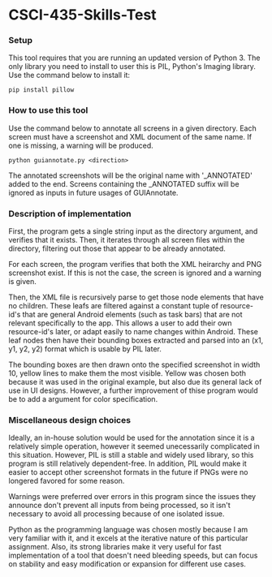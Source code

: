 # CSCI-435-Skills-Test

### Setup

This tool requires that you are running an updated version of Python 3.
The only library you need to install to user this is PIL, Python's Imaging library. Use the command below to install it:

```pip install pillow```


### How to use this tool

Use the command below to annotate all screens in a given directory. Each screen must have a screenshot and XML document of the same name. If one is missing, a warning will be produced.

```python guiannotate.py <direction>```

The annotated screenshots will be the original name with '_ANNOTATED' added to the end. Screens containing the _ANNOTATED suffix will be ignored as inputs in future usages of GUIAnnotate.

### Description of implementation

First, the program gets a single string input as the directory argument, and verifies that it exists. Then, it iterates through all screen files within the directory, filtering out those that appear to be already annotated.

For each screen, the program verifies that both the XML heirarchy and PNG screenshot exist. If this is not the case, the screen is ignored and a warning is given.

Then, the XML file is recursively parse to get those node elements that have no children. These leafs are filtered against a constant tuple of resource-id's that are general Android elements (such as task bars) that are not relevant specifically to the app. This allows a user to add their own resource-id's later, or adapt easily to name changes within Android. These leaf nodes then have their bounding boxes extracted and parsed into an (x1, y1, y2, y2) format which is usable by PIL later.

The bounding boxes are then drawn onto the specified screenshot in width 10, yellow lines to make them the most visible. Yellow was chosen both because it was used in the original example, but also due its general lack of use in UI designs. However, a further improvement of thise program would be to add a argument for color specification.

### Miscellaneous design choices

Ideally, an in-house solution would be used for the annotation since it is a relatively simple operation, however it seemed unecessarily complicated in this situation. However, PIL is still a stable and widely used library, so this program is still relatively dependent-free. In addition, PIL would make it easier to accept other screenshot formats in the future if PNGs were no longered favored for some reason.

Warnings were preferred over errors in this program since the issues they announce don't prevent all inputs from being processed, so it isn't necessary to avoid all processing because of one isolated issue.

Python as the programming language was chosen mostly because I am very familiar with it, and it excels at the iterative nature of this particular assignment. Also, its strong libraries make it very useful for fast implementation of a tool that doesn't need bleeding speeds, but can focus on stability and easy modification or expansion for different use cases.